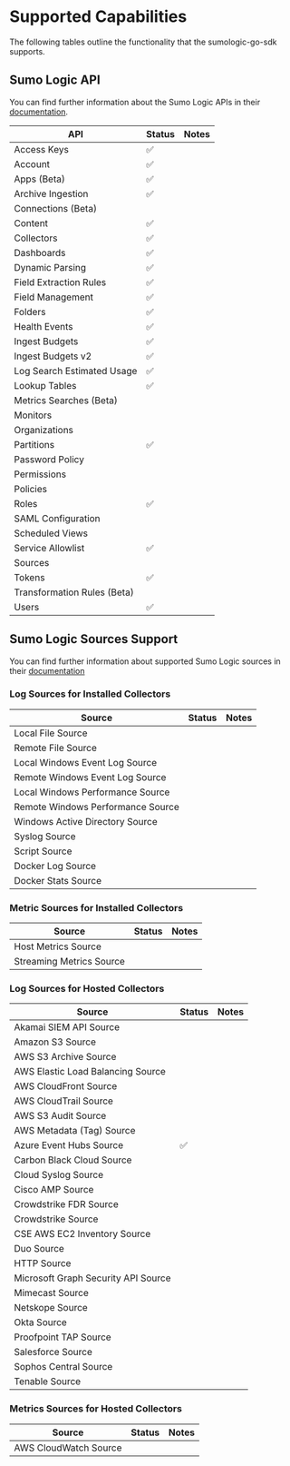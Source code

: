 # Supported Capabilities

The following tables outline the functionality that the sumologic-go-sdk supports.

## Sumo Logic API

You can find further information about the Sumo Logic APIs in their [documentation](https://help.sumologic.com/APIs).

| API | Status | Notes |
| --- | --- | --- |
| Access Keys | :white_check_mark: | |
| Account | :white_check_mark: | |
| Apps (Beta) | :white_check_mark: | |
| Archive Ingestion | :white_check_mark: | |
| Connections (Beta) | | |
| Content | :white_check_mark: | |
| Collectors | :white_check_mark: | |
| Dashboards | :white_check_mark: | |
| Dynamic Parsing | :white_check_mark: | |
| Field Extraction Rules | :white_check_mark: | |
| Field Management | :white_check_mark: | |
| Folders | :white_check_mark: | |
| Health Events | :white_check_mark: | |
| Ingest Budgets | :white_check_mark: | |
| Ingest Budgets v2 | :white_check_mark: | |
| Log Search Estimated Usage | :white_check_mark: | |
| Lookup Tables | :white_check_mark: | | 
| Metrics Searches (Beta) | | |
| Monitors | | |
| Organizations | | |
| Partitions | :white_check_mark: | |
| Password Policy | | |
| Permissions | | |
| Policies | | |
| Roles | :white_check_mark: | |
| SAML Configuration | | |
| Scheduled Views | | |
| Service Allowlist | :white_check_mark: | |
| Sources | | |
| Tokens | :white_check_mark: | |
| Transformation Rules (Beta) | | |
| Users | :white_check_mark: | |

## Sumo Logic Sources Support

You can find further information about supported Sumo Logic sources in their [documentation](https://help.sumologic.com/03Send-Data/Sources/03Use-JSON-to-Configure-Sources)

### Log Sources for Installed Collectors

| Source | Status | Notes |
| --- | --- | --- |
| Local File Source | | |
| Remote File Source | | |
| Local Windows Event Log Source | | |
| Remote Windows Event Log Source | | |
| Local Windows Performance Source | | |
| Remote Windows Performance Source | | |
| Windows Active Directory Source | | |
| Syslog Source | | |
| Script Source | | |
| Docker Log Source | | |
| Docker Stats Source | | |

### Metric Sources for Installed Collectors

| Source | Status | Notes |
| --- | --- | --- |
| Host Metrics Source | |
| Streaming Metrics Source | |

### Log Sources for Hosted Collectors

| Source | Status | Notes |
| --- | --- | --- |
| Akamai SIEM API Source | | |
| Amazon S3 Source | | |
| AWS S3 Archive Source | | |
| AWS Elastic Load Balancing Source | | |
| AWS CloudFront Source | | |
| AWS CloudTrail Source | | |
| AWS S3 Audit Source | | |
| AWS Metadata (Tag) Source | | |
| Azure Event Hubs Source | :white_check_mark: | |
| Carbon Black Cloud Source | | |
| Cloud Syslog Source | | |
| Cisco AMP Source | | |
| Crowdstrike FDR Source | | |
| Crowdstrike Source | | |
| CSE AWS EC2 Inventory Source | | |
| Duo Source | | |
| HTTP Source | | |
| Microsoft Graph Security API Source | | |
| Mimecast Source | | |
| Netskope Source | | |
| Okta Source | | |
| Proofpoint TAP Source | | |
| Salesforce Source | | |
| Sophos Central Source | | |
| Tenable Source | | |

### Metrics Sources for Hosted Collectors

| Source | Status | Notes |
| --- | --- | --- |
| AWS CloudWatch Source | | |
